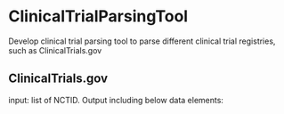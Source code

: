 # ClinicalTrialParsingTool
Develop clinical trial parsing tool to parse different clinical trial registries, such as ClinicalTrials.gov

## ClinicalTrials.gov ##
input: list of NCTID.
Output including below data elements: 
